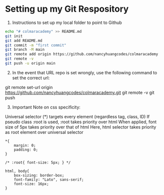# Setting up my Git Respository

1. Instructions to set up my local folder to point to Github

```BASH
echo "# colmaracademy" >> README.md
git init
git add README.md
git commit -m "first commit"
git branch -M main
git remote add origin https://github.com/nancyhuangcodes/colmaracademy.git
git remote -v
git push -u origin main
```

2. In the event that URL repo is set wrongly, use the following command to set the correct url:

git remote set-url origin https://github.com/nancyhuangcodes/colmaracademy.git
git remote -v
git push

3. Important Note on css specificity:

Universal selector (*) targets every element (regardless tag, class, ID)
If pseudo class :root is used, :root takes priority over html
When applied, font size of 5px takes priority over that of html
Here, html selector takes priority as root element over universal selector

    *{
        margin: 0;
        padding: 0;
    }

    /* :root{ font-size: 5px; } */

    html, body{
        box-sizing: border-box;
        font-family: "Lato", sans-serif;
        font-size: 16px;
    }

